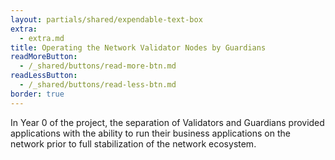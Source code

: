 ```yaml
---
layout: partials/shared/expendable-text-box
extra:
  - extra.md
title: Operating the Network Validator Nodes by Guardians
readMoreButton:
  - /_shared/buttons/read-more-btn.md
readLessButton:
  - /_shared/buttons/read-less-btn.md
border: true
---
```


In Year 0 of the project, the separation of Validators and Guardians provided applications with the ability to run their business applications on the network prior to full stabilization of the network ecosystem.